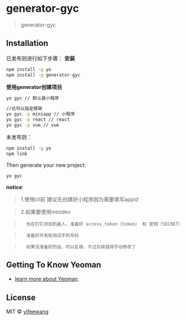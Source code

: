 # generator-gyc 
> generator-gyc
## Installation

已发布则进行如下步骤：
**安装**
```bash
npm install -g yo
npm install -g generator-gyc
```

**使用generator创建项目**
```bash
yo gyc // 默认是小程序

//也可以指定框架
yo gyc -p miniapp // 小程序
yo gyc -p react // react
yo gyc -p vue // vue
```

未发布则：
```bash
npm install -g yo
npm link
```

Then generate your new project:

```bash
yo gyc
```


**notice**:
>   1.使用cli前 建议先创建好小程序因为需要填写appid

>   2.如果要使用minidev

>       先在钉钉添加机器人，准备好 access_token（token） 和 密钥（SECRET）

>       准备好开发和测试手机号码

>       如果没准备好的话，可以乱填，不过后续就得手动修改了

## Getting To Know Yeoman
 * [learn more about Yeoman](http://yeoman.io/).

## License

MIT © [yifeewang]()


[npm-image]: https://badge.fury.io/js/generator-gyc.svg
[npm-url]: https://npmjs.org/package/generator-gyc
[travis-image]: https://travis-ci.com/yifeewang/generator-gyc.svg?branch=master
[travis-url]: https://travis-ci.com/yifeewang/generator-gyc
[daviddm-image]: https://david-dm.org/yifeewang/generator-gyc.svg?theme=shields.io
[daviddm-url]: https://david-dm.org/yifeewang/generator-gyc
